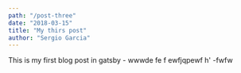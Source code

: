 ```yaml
---
path: "/post-three"
date: "2018-03-15"
title: "My thirs post"
author: "Sergio Garcia"
---
```


This is my first blog post in gatsby
    - wwwde
    fe
    f
    ewfjqpewf   h'
    -fwfw

    